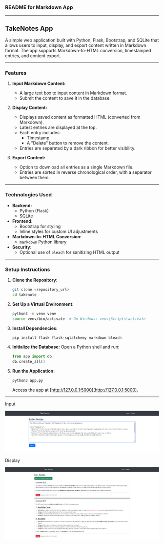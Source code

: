 ### README for Markdown App

---

## **TakeNotes App**

A simple web application built with Python, Flask, Bootstrap, and SQLite that allows users to input, display, and export content written in Markdown format. The app supports Markdown-to-HTML conversion, timestamped entries, and content export.

---

### **Features**

1. **Input Markdown Content:**
   - A large text box to input content in Markdown format.
   - Submit the content to save it in the database.

2. **Display Content:**
   - Displays saved content as formatted HTML (converted from Markdown).
   - Latest entries are displayed at the top.
   - Each entry includes:
     - Timestamp
     - A "Delete" button to remove the content.
   - Entries are separated by a dark ribbon for better visibility.

3. **Export Content:**
   - Option to download all entries as a single Markdown file.
   - Entries are sorted in reverse chronological order, with a separator between them.

---

### **Technologies Used**

- **Backend:**
  - Python (Flask)
  - SQLite
- **Frontend:**
  - Bootstrap for styling
  - Inline styles for custom UI adjustments
- **Markdown-to-HTML Conversion:**
  - `markdown` Python library
- **Security:**
  - Optional use of `bleach` for sanitizing HTML output

---

### **Setup Instructions**

1. **Clone the Repository:**
   ```bash
   git clone <repository_url>
   cd takenote
   ```

2. **Set Up a Virtual Environment:**
   ```bash
   python3 -m venv venv
   source venv/bin/activate  # On Windows: venv\Scripts\activate
   ```

3. **Install Dependencies:**
   ```bash
   pip install flask flask-sqlalchemy markdown bleach
   ```

4. **Initialize the Database:**
   Open a Python shell and run:
   ```python
   from app import db
   db.create_all()
   ```

5. **Run the Application:**
   ```bash
   python3 app.py
   ```
   Access the app at [http://127.0.0.1:5000](http://127.0.0.1:5000).

---

Input

![Input Example ](./input.png)

Display

![Display Example ](./display.png)
